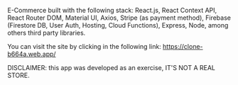 E-Commerce built with the following stack: React.js, React Context API, React Router DOM, Material UI, Axios, Stripe (as payment method), Firebase (Firestore DB, User Auth, Hosting, Cloud Functions), Express, Node, among others third party libraries.

You can visit the site by clicking in the following link: https://clone-b664a.web.app/

DISCLAIMER: this app was developed as an exercise, IT'S NOT A REAL STORE.
